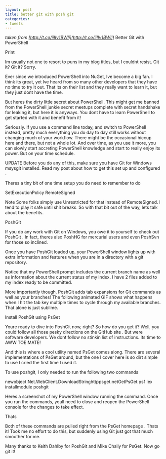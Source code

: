 ```yaml
---
layout: post
title: better git with posh git
categories:
- tweets
---
```

*taken from [http://t.co/iiIIv1BWIj](http://t.co/iiIIv1BWIj)*
Better Git with PowerShell

Print

Im usually not one to resort to puns in my blog titles, but I couldnt resist. Git it? Git it? Sorry.

Ever since we introduced PowerShell into NuGet, Ive become a big fan. I think its great, yet Ive heard from so many other developers that they have no time to try it out. That its on their list and they really want to learn it, but they just dont have the time.

But heres the dirty little secret about PowerShell. This might get me banned from the PowerShell junkie secret meetups complete with secret handshake for leaking it, but here it is anyways. You dont have to learn PowerShell to get started with it and benefit from it!

Seriously. If you use a command line today, and switch to PowerShell instead, pretty much everything you do day to day still works without changing much of your workflow. There might be the occasional hiccup here and there, but not a whole lot. And over time, as you use it more, you can slowly start accreting PowerShell knowledge and start to really enjoy its power. But on your time schedule.

UPDATE Before you do any of this, make sure you have Git for Windows msysgit installed. Read my post about how to get this set up and configured .

Theres a tiny bit of one time setup you do need to remember to do

SetExecutionPolicy RemoteSigned

Note Some folks simply use Unrestricted for that instead of RemoteSigned. I tend to play it safe until shit breaks. So with that bit out of the way, lets talk about the benefits.

PoshGit

If you do any work with Git on Windows, you owe it to yourself to check out PoshGit . In fact, theres also PoshHG for mercurial users and even PoshSvn for those so inclined.

Once you have PoshGit loaded up, your PowerShell window lights up with extra information and features when you are in a directory with a git repository.

Notice that my PowerShell prompt includes the current branch name as well as information about the current status of my index. I have 2 files added to my index ready to be committed.

More importantly though, PoshGit adds tab expansions for Git commands as well as your branches! The following animated GIF shows what happens when I hit the tab key multiple times to cycle through my available branches. That alone is just sublime.

Install PoshGit using PsGet

Youre ready to dive into PoshGit now, right? So how do you get it? Well, you could follow all those pesky directions on the GitHub site . But were software developers. We dont follow no stinkin list of instructions. Its time to AWW TOE MATE!

And this is where a cool utility named PsGet comes along. There are several implementations of PsGet around, but the one I cover here is so dirt simple to use I cried the first time I used it.

To use poshgit, I only needed to run the following two commands

newobject Net.WebClient.DownloadStringhttppsget.netGetPsGet.ps1  iex installmodule poshgit

Heres a screenshot of my PowerShell window running the command. Once you run the commands, youll need to close and reopen the PowerShell console for the changes to take effect.

Thats

Both of these commands are pulled right from the PsGet homepage . Thats it! Took me no effort to do this, but suddenly using Git just got that much smoother for me.

Many thanks to Keith Dahlby for PoshGit and Mike Chaliy for PsGet. Now go git it!

